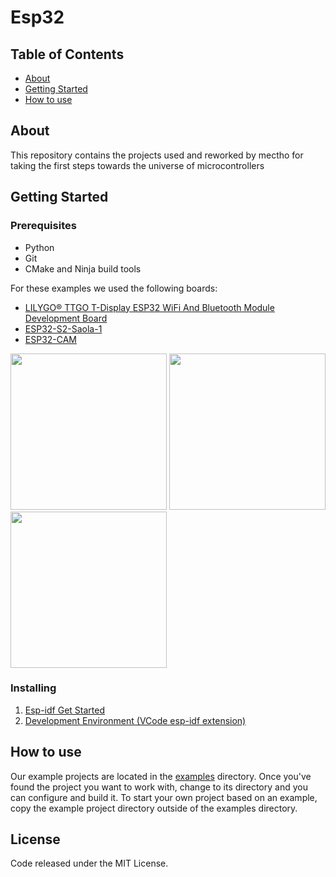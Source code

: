 # Esp32

## Table of Contents

- [About](#about)
- [Getting Started](#getting_started)
- [How to use](#usage)

## About <a name = "about"></a>

<!--
MT Semseg Labeler is an annotation application which can be used to label images for semantic segmentation, It can generate the mask labeling file. 

-->
This repository contains the projects used and reworked by mectho for taking the first steps towards the universe of microcontrollers
## Getting Started <a name = "getting_started"></a>


### Prerequisites
- Python 
- Git 
- CMake and Ninja build tools



For these examples we used the following boards:
- [LILYGO® TTGO T-Display ESP32 WiFi And Bluetooth Module Development Board](http://www.lilygo.cn/prod_view.aspx?TypeId=50033&Id=1126&FId=t3:50033:3)
- [ESP32-S2-Saola-1](https://docs.espressif.com/projects/esp-idf/en/latest/esp32s2/hw-reference/esp32s2/user-guide-saola-1-v1.2.html)
- [ESP32-CAM](https://randomnerdtutorials.com/esp32-cam-ai-thinker-pinout/)

<p float="left">
<img width="250" height="250" src="https://github.com/mectho/gitImages/blob/main/esp32/808b45ee-f288-4048-a4a9-b21a5d1c7e13.jpg"/>
<img width="250" height="250" src="https://github.com/mectho/gitImages/blob/main/esp32/ESP32-S2-SAOLA-1R.jpg"/>
<img width="250" height="250" src="https://github.com/mectho/gitImages/blob/main/esp32/DEBO_CAM_ESP32_001.jpg"/>
 </p>
 
<!--
- python3
- tk >= v3.6.9
- Pillow >= v5.1.0
-->
### Installing
1) [Esp-idf Get Started](https://docs.espressif.com/projects/esp-idf/en/latest/esp32/get-started/index.html)
2) [Development Environment (VCode esp-idf extension)](https://github.com/espressif/vscode-esp-idf-extension/blob/master/docs/tutorial/install.md)
<!--
- [Download the latest release of this program from the release page.](https://github.com/Mectho/mt-semseg-labeler/releases)
- Launch mt_semseg_labeler.py
-->

## How to use <a name = "usage"></a>
Our example projects are located in the [examples](https://github.com/mectho/esp32/examples) directory. Once you've found the project you want to work with, change to its directory and you can configure and build it.
To start your own project based on an example, copy the example project directory outside of the examples directory.

<!--


The images must be placed within a folder along with a json file, named classes.json, where the user must indicate the different classes and the related mask pixel values.

in the example, the content of classes.json is:
```json
{
"orange":10,
"banana":15,
"apple":20,
"pear":25,
"kiwi":30,
"coconut":35,
"medlar":40,
"mango":45
}
```

The outcome of the labeling is a new 8-bit unsigned image with the same dimensions of the original image, of which the pixel values correspond to the selected  classes (the specific values are defined in the file classes.json).
-->
<!--#### First Steps
1| Launch the program -->

<!-- <img width="640" height="360" src="https://github.com/mectho/gitImages/blob/main/mt_semseg_labeler/ms-semseg%201.png"/>  -->


## License

Code released under the MIT License.
